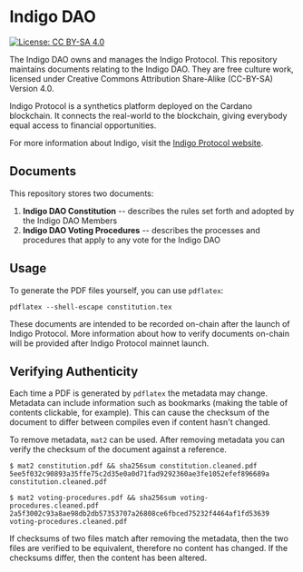 Indigo DAO
==========

[![License: CC BY-SA
4.0](https://img.shields.io/badge/License-CC%20BY--SA%204.0-lightgrey.svg)](https://creativecommons.org/licenses/by-sa/4.0/)

The Indigo DAO owns and manages the Indigo Protocol. This repository
maintains documents relating to the Indigo DAO. They are free culture
work, licensed under Creative Commons Attribution Share-Alike (CC-BY-SA)
Version 4.0.

Indigo Protocol is a synthetics platform deployed on the Cardano
blockchain. It connects the real-world to the blockchain, giving
everybody equal access to financial opportunities.

For more information about Indigo, visit the [Indigo Protocol
website](https://indigoprotocol.io/).

Documents
---------

This repository stores two documents:

1.  **Indigo DAO Constitution** -- describes the rules set forth and
    adopted by the Indigo DAO Members
2.  **Indigo DAO Voting Procedures** -- describes the processes and
    procedures that apply to any vote for the Indigo DAO

Usage
-----

To generate the PDF files yourself, you can use `pdflatex`:

    pdflatex --shell-escape constitution.tex

These documents are intended to be recorded on-chain after the launch of
Indigo Protocol. More information about how to verify documents on-chain
will be provided after Indigo Protocol mainnet launch.

Verifying Authenticity
----------------------

Each time a PDF is generated by `pdflatex` the metadata may change.
Metadata can include information such as bookmarks (making the table of
contents clickable, for example). This can cause the checksum of the
document to differ between compiles even if content hasn't changed.

To remove metadata, `mat2` can be used. After removing metadata you can
verify the checksum of the document against a reference.

    $ mat2 constitution.pdf && sha256sum constitution.cleaned.pdf
    5ee5f032c90893a35ffe75c2d35e0a0d71fad9292360ae3fe1052efef896689a  constitution.cleaned.pdf

    $ mat2 voting-procedures.pdf && sha256sum voting-procedures.cleaned.pdf
    2a5f3002c93a8ae98db2db57353707a26808ce6fbced75232f4464af1fd53639  voting-procedures.cleaned.pdf

If checksums of two files match after removing the metadata, then the
two files are verified to be equivalent, therefore no content has
changed. If the checksums differ, then the content has been altered.
